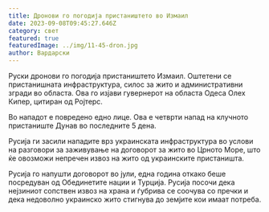 ```yaml
---
title: Дронови го погодија пристаништето во Измаил
date: 2023-09-08T09:45:27.646Z
category: свет
featured: true
featuredImage: ../img/11-45-dron.jpg
author: Вардарски
---
```

Руски дронови го погодија пристаништето Измаил. Оштетени се пристанишната инфраструктура, силос за жито и административни згради во областа. Ова го изјави гувернерот на областа Одеса Олех Кипер, цитиран од Ројтерс.

Во нападот е повредено едно лице. Ова е четврти напад на клучното пристаниште Дунав во последните 5 дена.

Русија ги засили нападите врз украинската инфраструктура во услови на разговори за заживување на договорот за жито во Црното Море, што ќе овозможи непречен извоз на жито од украинските пристаништа.

Русија го напушти договорот во јули, една година откако беше посредуван од Обединетите нации и Турција. Русија посочи дека нејзиниот сопствен извоз на храна и ѓубрива се соочува со пречки и дека недоволно украинско жито стигнува до земјите кои имаат потреба.